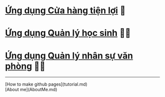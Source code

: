 # [Ứng dụng Cửa hàng tiện lợi](GroceryStore.md) :convenience_store:
# [Ứng dụng Quản lý học sinh]() :student:
# [Ứng dụng Quản lý nhân sự văn phòng]() :office_worker:
<hr>
[How to make github pages](tutorial.md) <br>
[About me](AboutMe.md)
